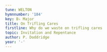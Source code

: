 ```yaml
---
tune: WELTON
hymnnumber: '184'
key: B♭ Major
title: On Trifling Cares
firstline: Why do we waste on trifling cares
topic: Invitation and Repentance
author: P. Doddridge
year: '-'
---
```

